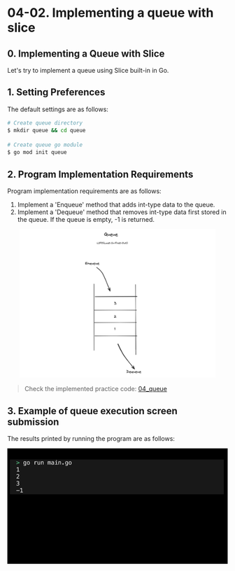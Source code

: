 # 04-02. Implementing a queue with slice

## 0. Implementing a Queue with Slice
Let's try to implement a queue using Slice built-in in Go.

## 1. Setting Preferences
The default settings are as follows:
```sh
# Create queue directory
$ mkdir queue && cd queue

# Create queue go module
$ go mod init queue
```

## 2. Program Implementation Requirements
Program implementation requirements are as follows:
1. Implement a 'Enqueue' method that adds int-type data to the queue.
2. Implement a 'Dequeue' method that removes int-type data first stored in the queue. If the queue is empty, -1 is returned.
<div style="text-align: center;">
   <img src="../assets/04_queue.png" alt="04_queue" width="450"/>
</div>

> Check the implemented practice code: [04_queue](../code/04_queue/)


## 3. Example of queue execution screen submission
The results printed by running the program are as follows:
<div style="text-align: center;">
   <img src="../assets/04_data_structure_queue_result_example.png" alt="04_data_structure_queue_result_example" width="600"/>
</div>
